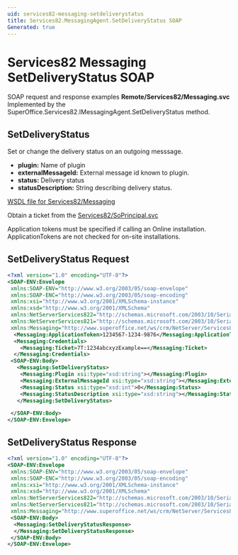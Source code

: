 ```yaml
---
uid: services82-messaging-setdeliverystatus
title: Services82.MessagingAgent.SetDeliveryStatus SOAP
Generated: true
---
```


# Services82 Messaging SetDeliveryStatus SOAP

SOAP request and response examples **Remote/Services82/Messaging.svc**
Implemented by the <see cref="M:SuperOffice.Services82.IMessagingAgent.SetDeliveryStatus">SuperOffice.Services82.IMessagingAgent.SetDeliveryStatus</see> method.

## SetDeliveryStatus

Set or change the delivery status on an outgoing messsage.

* **plugin:** Name of plugin
* **externalMessageId:** External message id known to plugin.
* **status:** Delivery status
* **statusDescription:** String describing delivery status.



[WSDL file for Services82/Messaging](../Services82-Messaging.md)

Obtain a ticket from the [Services82/SoPrincipal.svc](../SoPrincipal/index.md)

Application tokens must be specified if calling an Online installation. ApplicationTokens are not checked for on-site installations.

## SetDeliveryStatus Request

```xml
<?xml version="1.0" encoding="UTF-8"?>
<SOAP-ENV:Envelope
 xmlns:SOAP-ENV="http://www.w3.org/2003/05/soap-envelope"
 xmlns:SOAP-ENC="http://www.w3.org/2003/05/soap-encoding"
 xmlns:xsi="http://www.w3.org/2001/XMLSchema-instance"
 xmlns:xsd="http://www.w3.org/2001/XMLSchema"
 xmlns:NetServerServices822="http://schemas.microsoft.com/2003/10/Serialization/Arrays"
 xmlns:NetServerServices821="http://schemas.microsoft.com/2003/10/Serialization/"
 xmlns:Messaging="http://www.superoffice.net/ws/crm/NetServer/Services82">
  <Messaging:ApplicationToken>1234567-1234-9876</Messaging:ApplicationToken>
  <Messaging:Credentials>
    <Messaging:Ticket>7T:1234abcxyzExample==</Messaging:Ticket>
  </Messaging:Credentials>
 <SOAP-ENV:Body>
   <Messaging:SetDeliveryStatus>
    <Messaging:Plugin xsi:type="xsd:string"></Messaging:Plugin>
    <Messaging:ExternalMessageId xsi:type="xsd:string"></Messaging:ExternalMessageId>
    <Messaging:Status xsi:type="xsd:int">0</Messaging:Status>
    <Messaging:StatusDescription xsi:type="xsd:string"></Messaging:StatusDescription>
   </Messaging:SetDeliveryStatus>

 </SOAP-ENV:Body>
</SOAP-ENV:Envelope>

```


## SetDeliveryStatus Response

```xml
<?xml version="1.0" encoding="UTF-8"?>
<SOAP-ENV:Envelope
 xmlns:SOAP-ENV="http://www.w3.org/2003/05/soap-envelope"
 xmlns:SOAP-ENC="http://www.w3.org/2003/05/soap-encoding"
 xmlns:xsi="http://www.w3.org/2001/XMLSchema-instance"
 xmlns:xsd="http://www.w3.org/2001/XMLSchema"
 xmlns:NetServerServices822="http://schemas.microsoft.com/2003/10/Serialization/Arrays"
 xmlns:NetServerServices821="http://schemas.microsoft.com/2003/10/Serialization/"
 xmlns:Messaging="http://www.superoffice.net/ws/crm/NetServer/Services82">
 <SOAP-ENV:Body>
  <Messaging:SetDeliveryStatusResponse>
  </Messaging:SetDeliveryStatusResponse>
 </SOAP-ENV:Body>
</SOAP-ENV:Envelope>

```

